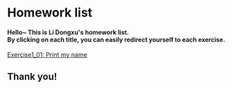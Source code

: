 # Homework list
#### Hello~  This is Li Dongxu's homework list.</br>By clicking on each title, you can easily redirect yourself to each exercise.
[Exercise1_01: Print my name](https://github.com/SoBeautifulRabbit/computational_physics_N2015301510021/tree/master/Exercise_01-%20print%20my%20name)

## Thank you!
